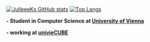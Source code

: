 [![JulleeeKs GitHub stats](https://github-readme-stats.vercel.app/api?username=julleeek&count_private=true&show_icons=true&theme=radical)](https://github.com/julleeek) [![Top Langs](https://github-readme-stats.vercel.app/api/top-langs/?username=JulleeeK&theme=radical)](https://github.com/julleeek)

**- Student in Computer Science at [University of Vienna](https://www.univie.ac.at/)**

**- working at [univieCUBE](https://github.com/univieCUBE)**
